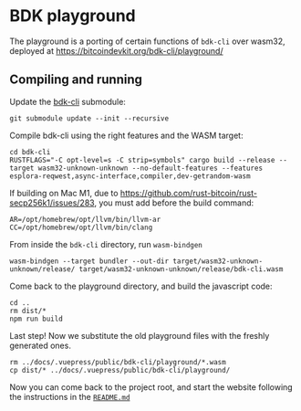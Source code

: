 # BDK playground

The playground is a porting of certain functions of `bdk-cli` over wasm32,
deployed at https://bitcoindevkit.org/bdk-cli/playground/

## Compiling and running

Update the [bdk-cli](./bdk-cli) submodule:

```
git submodule update --init --recursive
```

Compile bdk-cli using the right features and the WASM target:

```
cd bdk-cli
RUSTFLAGS="-C opt-level=s -C strip=symbols" cargo build --release --target wasm32-unknown-unknown --no-default-features --features esplora-reqwest,async-interface,compiler,dev-getrandom-wasm
```

If building on Mac M1, due to https://github.com/rust-bitcoin/rust-secp256k1/issues/283, you must add before the build command: 

```
AR=/opt/homebrew/opt/llvm/bin/llvm-ar CC=/opt/homebrew/opt/llvm/bin/clang
```

From inside the `bdk-cli` directory, run `wasm-bindgen`

```
wasm-bindgen --target bundler --out-dir target/wasm32-unknown-unknown/release/ target/wasm32-unknown-unknown/release/bdk-cli.wasm
```

Come back to the playground directory, and build the javascript code:

```
cd ..
rm dist/*
npm run build
```

Last step! Now we substitute the old playground files with the freshly generated ones.
```
rm ../docs/.vuepress/public/bdk-cli/playground/*.wasm
cp dist/* ../docs/.vuepress/public/bdk-cli/playground/
```

Now you can come back to the project root, and start the website following the instructions
in the [`README.md`](../README.md)
